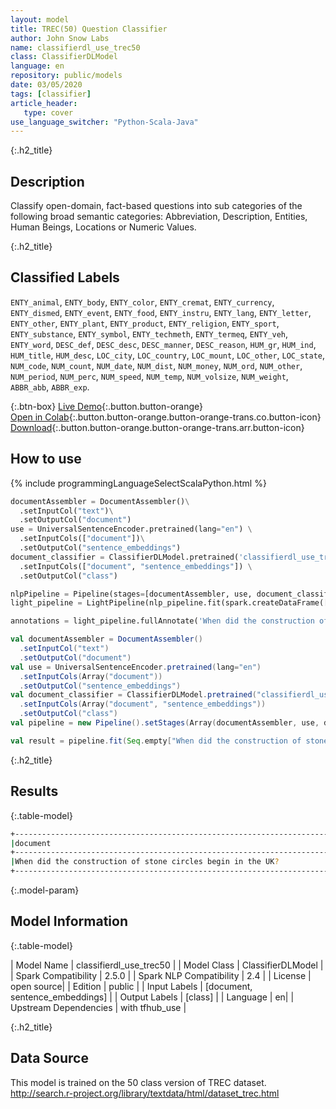 ```yaml
---
layout: model
title: TREC(50) Question Classifier
author: John Snow Labs
name: classifierdl_use_trec50
class: ClassifierDLModel
language: en
repository: public/models
date: 03/05/2020
tags: [classifier]
article_header:
   type: cover
use_language_switcher: "Python-Scala-Java"
---
```


{:.h2_title}
## Description 
Classify open-domain, fact-based questions into sub categories of the following broad semantic categories: Abbreviation, Description, Entities, Human Beings, Locations or Numeric Values.

{:.h2_title}
## Classified Labels
``ENTY_animal``, ``ENTY_body``, ``ENTY_color``, ``ENTY_cremat``, ``ENTY_currency``, ``ENTY_dismed``, ``ENTY_event``, ``ENTY_food``, ``ENTY_instru``, ``ENTY_lang``, ``ENTY_letter``, ``ENTY_other``, ``ENTY_plant``, ``ENTY_product``, ``ENTY_religion``,  ``ENTY_sport``, ``ENTY_substance``, ``ENTY_symbol``, ``ENTY_techmeth``, ``ENTY_termeq``, ``ENTY_veh``, ``ENTY_word``, ``DESC_def``, ``DESC_desc``, ``DESC_manner``, ``DESC_reason``, ``HUM_gr``, ``HUM_ind``, ``HUM_title``, ``HUM_desc``,  ``LOC_city``, ``LOC_country``, ``LOC_mount``, ``LOC_other``, ``LOC_state``,  ``NUM_code``, ``NUM_count``, ``NUM_date``, ``NUM_dist``, ``NUM_money``, ``NUM_ord``, ``NUM_other``, ``NUM_period``, ``NUM_perc``, ``NUM_speed``, ``NUM_temp``, ``NUM_volsize``, ``NUM_weight``,  ``ABBR_abb``,  ``ABBR_exp``. 

{:.btn-box}
[Live Demo](https://demo.johnsnowlabs.com/public/CLASSIFICATION_EN_TREC/){:.button.button-orange}<br/>[Open in Colab](https://colab.research.google.com/github/JohnSnowLabs/spark-nlp-workshop/blob/master/tutorials/streamlit_notebooks/CLASSIFICATION_EN_TREC.ipynb){:.button.button-orange.button-orange-trans.co.button-icon}<br/>[Download](https://s3.amazonaws.com/auxdata.johnsnowlabs.com/public/models/classifierdl_use_trec50_en_2.5.0_2.4_1588493558481.zip){:.button.button-orange.button-orange-trans.arr.button-icon}<br/>

## How to use 
<div class="tabs-box" markdown="1">

{% include programmingLanguageSelectScalaPython.html %}

```python
documentAssembler = DocumentAssembler()\
  .setInputCol("text")\
  .setOutputCol("document")
use = UniversalSentenceEncoder.pretrained(lang="en") \
  .setInputCols(["document"])\
  .setOutputCol("sentence_embeddings")
document_classifier = ClassifierDLModel.pretrained('classifierdl_use_trec50', 'en') \
  .setInputCols(["document", "sentence_embeddings"]) \
  .setOutputCol("class")

nlpPipeline = Pipeline(stages=[documentAssembler, use, document_classifier])
light_pipeline = LightPipeline(nlp_pipeline.fit(spark.createDataFrame([['']]).toDF("text")))

annotations = light_pipeline.fullAnnotate('When did the construction of stone circles begin in the UK?')
```

```scala
val documentAssembler = DocumentAssembler()
  .setInputCol("text")
  .setOutputCol("document")
val use = UniversalSentenceEncoder.pretrained(lang="en")
  .setInputCols(Array("document"))
  .setOutputCol("sentence_embeddings")
val document_classifier = ClassifierDLModel.pretrained("classifierdl_use_trec50", "en")
  .setInputCols(Array("document", "sentence_embeddings"))
  .setOutputCol("class")
val pipeline = new Pipeline().setStages(Array(documentAssembler, use, document_classifier))

val result = pipeline.fit(Seq.empty["When did the construction of stone circles begin in the UK?"].toDS.toDF("text")).transform(data)
```
</div>


{:.h2_title}
## Results
{:.table-model}
```bash
+------------------------------------------------------------------------------------------------+------------+
|document                                                                                        |class       |
+------------------------------------------------------------------------------------------------+------------+
|When did the construction of stone circles begin in the UK?                                     | NUM_date   |
+------------------------------------------------------------------------------------------------+------------+
```

{:.model-param}
## Model Information
{:.table-model}

| Model Name              | classifierdl_use_trec50  |
| Model Class             | ClassifierDLModel       |
| Spark Compatibility     | 2.5.0 |
| Spark NLP Compatibility | 2.4 |
| License                 | open source|
| Edition                 | public |
| Input Labels            |  [document, sentence_embeddings]     |
| Output Labels           | [class]                              |
| Language                | en|
| Upstream Dependencies   | with tfhub_use |


{:.h2_title}
## Data Source
This model is trained on the 50 class version of TREC dataset. http://search.r-project.org/library/textdata/html/dataset_trec.html
